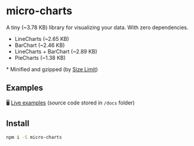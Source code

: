 # micro-charts

A tiny (~3.78 KB) library for visualizing your data. With zero dependencies.

- LineCharts (~2.65 KB)
- BarChart (~2.46 KB)
- LineCharts + BarChart (~2.89 KB)
- PieCharts (~1.38 KB)

\* Minified and gzipped (by [Size Limit](https://github.com/ai/size-limit))

## Examples

🖥 [Live examples](https://sanichkotikov.github.io/micro-charts/)
(source code stored in `/docs` folder)

## Install

```bash
npm i -S micro-charts
```
